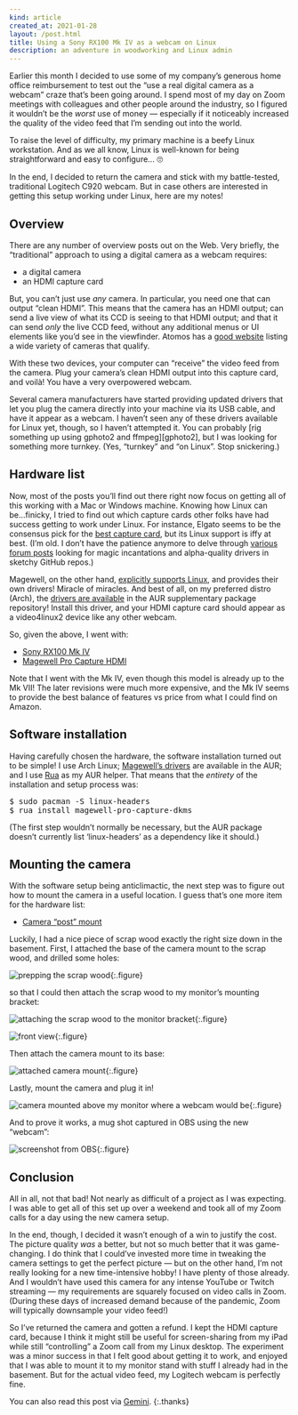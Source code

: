 ```yaml
---
kind: article
created_at: 2021-01-28
layout: /post.html
title: Using a Sony RX100 Mk IV as a webcam on Linux
description: an adventure in woodworking and Linux admin
---
```


Earlier this month I decided to use some of my company’s generous home office
reimbursement to test out the “use a real digital camera as a webcam” craze
that’s been going around.  I spend most of my day on Zoom meetings with
colleagues and other people around the industry, so I figured it wouldn’t be the
_worst_ use of money — especially if it noticeably increased the quality of the
video feed that I’m sending out into the world.

To raise the level of difficulty, my primary machine is a beefy Linux
workstation.  And as we all know, Linux is well-known for being straightforward
and easy to configure... 🙄

In the end, I decided to return the camera and stick with my battle-tested,
traditional Logitech C920 webcam.  But in case others are interested in getting
this setup working under Linux, here are my notes!

## Overview

There are any number of overview posts out on the Web.  Very briefly, the
“traditional” approach to using a digital camera as a webcam requires:

* a digital camera
* an HDMI capture card

But, you can’t just use _any_ camera.  In particular, you need one that can
output “clean HDMI”.  This means that the camera has an HDMI output; can send a
live view of what its CCD is seeing to that HDMI output; and that it can send
_only_ the live CCD feed, without any additional menus or UI elements like you’d
see in the viewfinder.  Atomos has a [good website][atomos] listing a wide variety of
cameras that qualify.

[atomos]: https://www.atomos.com/cameras/

With these two devices, your computer can “receive” the video feed from the
camera.  Plug your camera’s clean HDMI output into this capture card, and voilà!
You have a very overpowered webcam.

<div class="aside" markdown=1>
Several camera manufacturers have started providing updated drivers that let you
plug the camera directly into your machine via its USB cable, and have it appear
as a webcam.  I haven’t seen any of these drivers available for Linux yet,
though, so I haven’t attempted it.  You can probably [rig something up using
gphoto2 and ffmpeg][gphoto2], but I was looking for something more turnkey.
(Yes, “turnkey” and “on Linux”.  Stop snickering.)
</div>

[gphoto2]: https://medium.com/nerdery/dslr-webcam-setup-for-linux-9b6d1b79ae22

## Hardware list

Now, most of the posts you’ll find out there right now focus on getting all of
this working with a Mac or Windows machine.  Knowing how Linux can be...finicky,
I tried to find out which capture cards other folks have had success getting to
work under Linux.  For instance, Elgato seems to be the consensus pick for the
[best capture card][elgato], but its Linux support is iffy at best.  (I’m old.
I don’t have the patience anymore to delve through [various forum posts][elgato
on linux] looking for magic incantations and alpha-quality drivers in sketchy
GitHub repos.)

[elgato]: https://www.elgato.com/en/capture-card-selector
[elgato on linux]: https://obsproject.com/forum/resources/streaming-on-linux-using-elgato-game-capture-hd-and-obs-studio.294/

Magewell, on the other hand, [explicitly supports Linux][magewell linux], and
provides their own drivers!  Miracle of miracles.  And best of all, on my
preferred distro (Arch), the [drivers are available][magewell aur] in the AUR
supplementary package repository!  Install this driver, and your HDMI capture
card should appear as a video4linux2 device like any other webcam.

[magewell linux]: https://www.magewell.com/kb/000020047/detail
[magewell aur]: https://aur.archlinux.org/packages/magewell-pro-capture-dkms

So, given the above, I went with:

- [Sony RX100 Mk IV](https://www.atomos.com/cameras/sony-dsc-rx100m4)
- [Magewell Pro Capture HDMI](https://www.magewell.com/products/pro-capture-hdmi)

<div class="aside" markdown=1>
Note that I went with the Mk IV, even though this model is already up to the Mk
VII!  The later revisions were much more expensive, and the Mk IV seems to
provide the best balance of features vs price from what I could find on Amazon.
</div>

## Software installation

Having carefully chosen the hardware, the software installation turned out to be
simple!  I use Arch Linux; [Magewell’s drivers][magewell aur] are available in
the AUR; and I use [Rua][] as my AUR helper.  That means that the _entirety_ of
the installation and setup process was:

<pre>
$ sudo pacman -S linux-headers
$ rua install magewell-pro-capture-dkms
</pre>

(The first step wouldn’t normally be necessary, but the AUR package doesn’t
currently list ‘linux-headers’ as a dependency like it should.)

[Rua]: https://github.com/vn971/rua

## Mounting the camera

With the software setup being anticlimactic, the next step was to figure out how
to mount the camera in a useful location.  I guess that’s one more item for the
hardware list:

- [Camera “post” mount](https://smile.amazon.com/gp/product/B07Y9XQBKM/ref=ppx_yo_dt_b_search_asin_title?ie=UTF8&psc=1)

Luckily, I had a nice piece of scrap wood exactly the right size down in the
basement.  First, I attached the base of the camera mount to the scrap wood, and
drilled some holes:

![prepping the scrap wood](prepping-the-scrap-wood.jpg){:.figure}

so that I could then attach the scrap wood to my monitor’s mounting bracket:

![attaching the scrap wood to the monitor bracket](attaching-scrap-wood.jpg){:.figure}

![front view](scrap-wood-from-front.jpg){:.figure}

Then attach the camera mount to its base:

![attached camera mount](attached-camera-mount.jpg){:.figure}

Lastly, mount the camera and plug it in!

![camera mounted above my monitor where a webcam would be](mounted-camera.jpg){:.figure}

And to prove it works, a mug shot captured in OBS using the new “webcam”:

![screenshot from OBS](camera-mug-shot.jpg){:.figure}

## Conclusion

All in all, not that bad!  Not nearly as difficult of a project as I was
expecting.  I was able to get all of this set up over a weekend and took all of
my Zoom calls for a day using the new camera setup.

In the end, though, I decided it wasn’t enough of a win to justify the cost.
The picture quality _was_ a better, but not so much better that it was
game-changing.  I do think that I could’ve invested more time in tweaking the
camera settings to get the perfect picture — but on the other hand, I’m not
really looking for a new time-intensive hobby!  I have plenty of those already.
And I wouldn’t have used this camera for any intense YouTube or Twitch streaming
— my requirements are squarely focused on video calls in Zoom.  (During these
days of increased demand because of the pandemic, Zoom will typically downsample
your video feed!)

So I’ve returned the camera and gotten a refund.  I kept the HDMI capture card,
because I think it might still be useful for screen-sharing from my iPad while
still “controlling” a Zoom call from my Linux desktop.  The experiment was a
minor success in that I felt good about getting it to work, and enjoyed that I
was able to mount it to my monitor stand with stuff I already had in the
basement.  But for the actual video feed, my Logitech webcam is perfectly fine.

You can also read this post via [Gemini][gemini].
{:.thanks}

[gemini]: gemini://dcreager.net/2021/01/sony-rx100-mkiv-webcam.gmi
